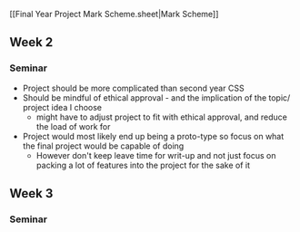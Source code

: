 [[Final Year Project Mark Scheme.sheet|Mark Scheme]]
## Week 2 

### Seminar
 - Project should be more complicated than second year CSS
 - Should be mindful of ethical approval - and the implication of the topic/ project idea I choose
	 - might have to adjust project to fit with ethical approval, and reduce the load of work for 
- Project would most likely end up being a proto-type so focus on what the final project would be capable of doing
	- However don't keep leave time for writ-up and not just focus on packing a lot of features into the project for the sake of it


## Week 3

### Seminar